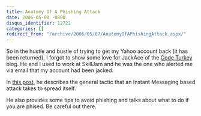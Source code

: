 ```yaml
---
title: Anatomy Of A Phishing Attack
date: 2006-05-08 -0800
disqus_identifier: 12722
categories: []
redirect_from: "/archive/2006/05/07/AnatomyOfAPhishingAttack.aspx/"
---
```


So in the hustle and bustle of trying to get my Yahoo account back (it
has been returned), I forgot to show some love for JackAce of the [Code
Turkey](http://codeturkey.blogspot.com/ "Code Turkey") blog. He and I
used to work at SkillJam and he was the one who alerted me via email
that my account had been jacked.

In [this
post](http://codeturkey.blogspot.com/2006/04/searching-for-im-phisher.html "Anatomy of a phishing attack"),
he describes the general tactic that an Instant Messaging based attack
takes to spread itself.

He also provides some tips to avoid phishing and talks about what to do
if you are phised. Be careful out there.

